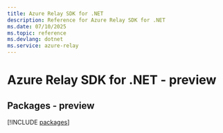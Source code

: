 ```yaml
---
title: Azure Relay SDK for .NET
description: Reference for Azure Relay SDK for .NET
ms.date: 07/10/2025
ms.topic: reference
ms.devlang: dotnet
ms.service: azure-relay
---
```

# Azure Relay SDK for .NET - preview
## Packages - preview
[!INCLUDE [packages](relay-index.md)]